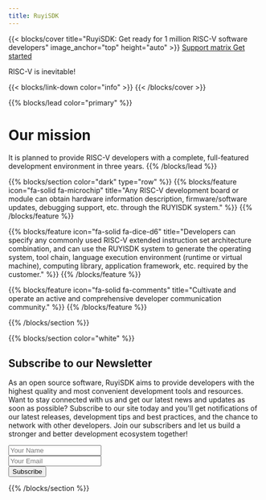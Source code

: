 ```yaml
---
title: RuyiSDK
---
```


{{< blocks/cover title="RuyiSDK: Get ready for 1 million RISC-V software developers" image_anchor="top" height="auto" >}}
<a class="btn btn-lg btn-primary me-3 mb-4" href="/docs/supported">
 Support matrix <i class="fas fa-arrow-alt-circle-right ms-2"></i>
</a>
<a class="btn btn-lg btn-secondary me-3 mb-4" href="https://github.com/ruyisdk">
  Get started <i class="fab fa-github ms-2 "></i>
</a>
<p class="lead mt-5">RISC-V is inevitable!</p>
{{< blocks/link-down color="info" >}}
{{< /blocks/cover >}}


{{% blocks/lead color="primary" %}}
# Our mission

It is planned to provide RISC-V developers with a complete, full-featured development environment in three years.
{{% /blocks/lead %}}


{{% blocks/section color="dark" type="row" %}}
{{% blocks/feature icon="fa-solid fa-microchip" title="Any RISC-V development board or module can obtain hardware information description, firmware/software updates, debugging support, etc. through the RUYISDK system." %}}
{{% /blocks/feature %}}


{{% blocks/feature icon="fa-solid fa-dice-d6" title="Developers can specify any commonly used RISC-V extended instruction set architecture combination, and can use the RUYISDK system to generate the operating system, tool chain, language execution environment (runtime or virtual machine), computing library, application framework, etc. required by the customer." %}}
{{% /blocks/feature %}}


{{% blocks/feature icon="fa-solid fa-comments" title="Cultivate and operate an active and comprehensive developer communication community." %}}
{{% /blocks/feature %}}


{{% /blocks/section %}}

{{% blocks/section color="white" %}}
<div class="newsletter-subscribe mt-5 container">
        <div class="container">
            <div class="intro">
                <h2 class="text-center newsletter">Subscribe to our Newsletter</h2>
                <p class="text-center">
               As an open source software, RuyiSDK aims to provide developers with the highest quality and most convenient development tools and resources. Want to stay connected with us and get our latest news and updates as soon as possible? Subscribe to our site today and you'll get notifications of our latest releases, development tips and best practices, and the chance to network with other developers. Join our subscribers and let us build a stronger and better development ecosystem together! </p>
            </div>
            <form class="form-inline" method="post"  action="https://fabform.io/f/pFPStcS">
              <div class="form-group"><input class="form-control" type="name" name="fullName" placeholder="Your Name"></div>
                <div class="form-group"><input class="form-control" type="email" name="email" placeholder="Your Email"></div>
                <div class="form-group"><button class="btn btn-primary" type="submit">Subscribe </button></div>
            </form>
        </div>
    </div>
    {{% /blocks/section %}}
